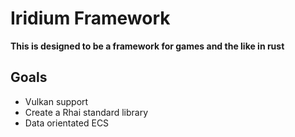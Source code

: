 # Iridium Framework

**This is designed to be a framework for games and the like in rust**

## Goals
* Vulkan support
* Create a Rhai standard library
* Data orientated ECS